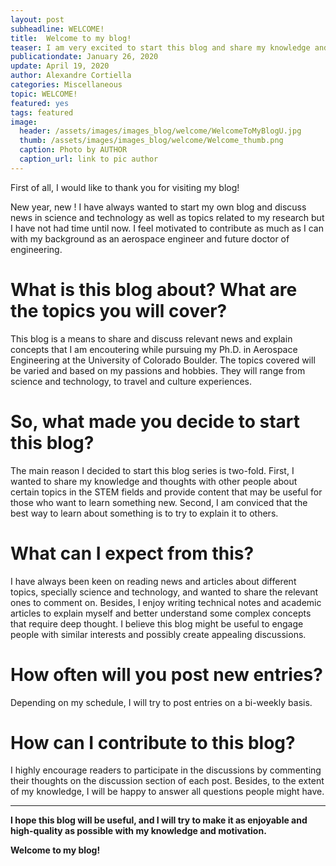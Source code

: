 ```yaml
---
layout: post
subheadline: WELCOME!
title:  Welcome to my blog!
teaser: I am very excited to start this blog and share my knowledge and thoughts about my current research as a Ph.D. student in Aerospace Engineering at the University of Colorado Boulder. The goal of this blog is to discuss topics related to my research and other science and technology news. I hope you enjoy the content and encourage you to contribute with your knowledge, opinions and questions you may have!
publicationdate: January 26, 2020
update: April 19, 2020
author: Alexandre Cortiella
categories: Miscellaneous 
topic: WELCOME!
featured: yes
tags: featured
image: 
  header: /assets/images/images_blog/welcome/WelcomeToMyBlogU.jpg
  thumb: /assets/images/images_blog/welcome/Welcome_thumb.png
  caption: Photo by AUTHOR
  caption_url: link to pic author
---
```


First of all, I would like to thank you for visiting my blog!

New year, new ! I have always wanted to start my own blog and discuss news in science and technology as well as topics related to my research but I have not had time until now. I feel motivated to contribute as much as I can with my background as an aerospace engineer and future doctor of engineering.  

# What is this blog about? What are the topics you will cover?
This blog is a means to share and discuss relevant news and explain concepts that I am encoutering while pursuing my Ph.D. in Aerospace Engineering at the University of Colorado Boulder. The topics covered will be varied and based on my passions and hobbies. They will range from science and technology, to travel and culture experiences. 

# So, what made you decide to start this blog?
The main reason I decided to start this blog series is two-fold. First, I wanted to share my knowledge and thoughts with other people about certain topics in the STEM fields and provide content that may be useful for those who want to learn something new. Second, I am conviced that the best way to learn about something is to try to explain it to others.

# What can I expect from this?
I have always been keen on reading news and articles about different topics, specially science and technology, and wanted to share the relevant ones to comment on. Besides, I enjoy writing technical notes and academic articles to explain myself and better understand some complex concepts that require deep thought. I believe this blog might be useful to engage people with similar interests and possibly create appealing discussions.

# How often will you post new entries?
Depending on my schedule, I will try to post entries on a bi-weekly basis.

# How can I contribute to this blog?
I highly encourage readers to participate in the discussions by commenting their thoughts on the discussion section of each post. Besides, to the extent of my knowledge, I will be happy to answer all questions people might have.

--------------------------------------------------------------------------------------------------------------

**I hope this blog will be useful, and I will try to make it as enjoyable and high-quality as possible with my knowledge and motivation.**

**Welcome to my blog!**

